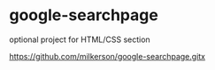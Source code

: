 google-searchpage
=================

optional project for HTML/CSS section

https://github.com/milkerson/google-searchpage.gitx